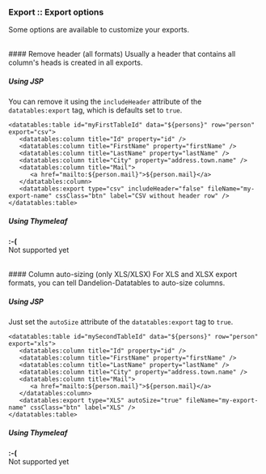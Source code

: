 ### Export :: Export options

Some options are available to customize your exports.

<br />
#### Remove header (all formats)
Usually a header that contains all column's heads is created in all exports.

##### Using JSP
You can remove it using the `includeHeader` attribute of the `datatables:export` tag, which is defaults set to `true`.

	<datatables:table id="myFirstTableId" data="${persons}" row="person" export="csv">
	   <datatables:column title="Id" property="id" />
	   <datatables:column title="FirstName" property="firstName" />
	   <datatables:column title="LastName" property="lastName" />
	   <datatables:column title="City" property="address.town.name" />
	   <datatables:column title="Mail">
	      <a href="mailto:${person.mail}">${person.mail}</a>
	   </datatables:column>
	   <datatables:export type="csv" includeHeader="false" fileName="my-export-name" cssClass="btn" label="CSV without header row" />
	</datatables:table>

##### Using Thymeleaf
<p class="alert alert-error"><strong>:-(</strong><br /> Not supported yet</p>

<br />
#### Column auto-sizing (only XLS/XLSX)
For XLS and XLSX export formats, you can tell Dandelion-Datatables to auto-size columns.

##### Using JSP
Just set the `autoSize` attribute of the `datatables:export` tag to `true`.

	<datatables:table id="mySecondTableId" data="${persons}" row="person" export="xls">
	   <datatables:column title="Id" property="id" />
	   <datatables:column title="FirstName" property="firstName" />
	   <datatables:column title="LastName" property="lastName" />
	   <datatables:column title="City" property="address.town.name" />
	   <datatables:column title="Mail">
	      <a href="mailto:${person.mail}">${person.mail}</a>
	   </datatables:column>
	   <datatables:export type="XLS" autoSize="true" fileName="my-export-name" cssClass="btn" label="XLS" />
	</datatables:table>

##### Using Thymeleaf
<p class="alert alert-error"><strong>:-(</strong><br /> Not supported yet</p>
